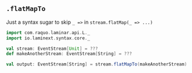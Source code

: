 ## `.flatMapTo`

Just a syntax sugar to skip `_ =>` in  `stream.flatMap(_ => ...)`

```scala
import com.raquo.laminar.api.L._
import io.laminext.syntax.core._

val stream: EventStream[Unit] = ???
def makeAnotherStream: EventStream[String] = ???

val output: EventStream[String] = stream.flatMapTo(makeAnotherStream)
```
